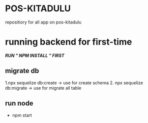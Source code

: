 # POS-KITADULU

repositiory for all app on pos-kitadulu

# running backend for first-time

**_RUN " NPM INSTALL " FIRST_**

## migrate db

1.npx sequelize db:create -> use for create schema 
2. npx sequelize db:migrate -> use for migrate all table

## run node

- npm start

